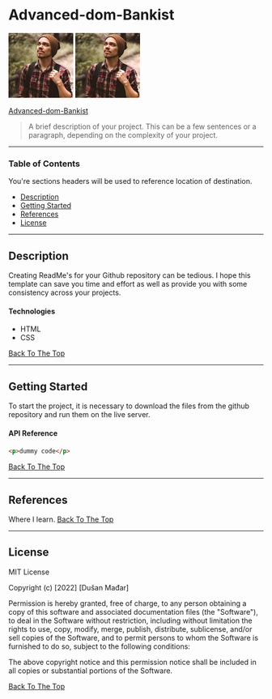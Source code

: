 # Advanced-dom-Bankist

![My Image](img/user-1.jpg)
<img
  src="img/user-1.jpg"
  alt="Alt text"
  title="Optional title"
  style="display: inline-block; margin: 0 a![rodan-can-6cqJPeTIuls-unsplash](https://user-images.githubusercontent.com/112414082/209928962-90642cf0-c1e7-4c2b-863c-5eb031bcd83a.jpg)
uto; max-width: 600px">
  
[Advanced-dom-Bankist](https://dusan-easybank-landing-page.netlify.app/)
> A brief description of your project. This can be a few sentences or a paragraph, depending on the complexity of your project.

---

### Table of Contents

You're sections headers will be used to reference location of destination.

- [Description](#description)
- [Getting Started](#getting-started)
- [References](#references)
- [License](#license)

---

## Description

Creating ReadMe's for your Github repository can be tedious. I hope this template can save you time and effort as well as provide you with some consistency across your projects.

#### Technologies

- HTML
- CSS

[Back To The Top](#advanced-dom-bankist)

---

## Getting Started

To start the project, it is necessary to download the files from the github repository and run them on the live server.

#### API Reference

```html
<p>dummy code</p>
```

[Back To The Top](#advanced-dom-bankist)

---

## References

Where I learn.
[Back To The Top](#advanced-dom-bankist)

---

## License

MIT License

Copyright (c) [2022] [Dušan Mađar]

Permission is hereby granted, free of charge, to any person obtaining a copy
of this software and associated documentation files (the "Software"), to deal
in the Software without restriction, including without limitation the rights
to use, copy, modify, merge, publish, distribute, sublicense, and/or sell
copies of the Software, and to permit persons to whom the Software is
furnished to do so, subject to the following conditions:

The above copyright notice and this permission notice shall be included in all
copies or substantial portions of the Software.

[Back To The Top](#advanced-dom-bankist)
